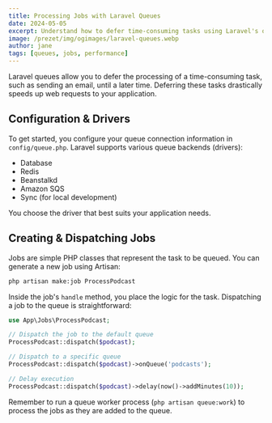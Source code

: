 ```yaml
---
title: Processing Jobs with Laravel Queues
date: 2024-05-05
excerpt: Understand how to defer time-consuming tasks using Laravel's queue system.
image: /prezet/img/ogimages/laravel-queues.webp
author: jane
tags: [queues, jobs, performance]
---
```


Laravel queues allow you to defer the processing of a time-consuming task, such as sending an email, until a later time. Deferring these tasks drastically speeds up web requests to your application.

## Configuration & Drivers

To get started, you configure your queue connection information in `config/queue.php`. Laravel supports various queue backends (drivers):

*   Database
*   Redis
*   Beanstalkd
*   Amazon SQS
*   Sync (for local development)

You choose the driver that best suits your application needs.

## Creating & Dispatching Jobs

Jobs are simple PHP classes that represent the task to be queued. You can generate a new job using Artisan:

```bash
php artisan make:job ProcessPodcast
```

Inside the job's `handle` method, you place the logic for the task. Dispatching a job to the queue is straightforward:

```php
use App\Jobs\ProcessPodcast;

// Dispatch the job to the default queue
ProcessPodcast::dispatch($podcast);

// Dispatch to a specific queue
ProcessPodcast::dispatch($podcast)->onQueue('podcasts');

// Delay execution
ProcessPodcast::dispatch($podcast)->delay(now()->addMinutes(10));
```

Remember to run a queue worker process (`php artisan queue:work`) to process the jobs as they are added to the queue. 
